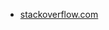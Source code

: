 * [stackoverflow.com](https://stackoverflow.com/questions/196498/how-do-i-load-the-contents-of-a-text-file-into-a-javascript-variable)
